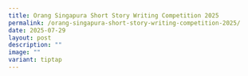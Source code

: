 ```yaml
---
title: Orang Singapura Short Story Writing Competition 2025
permalink: /orang-singapura-short-story-writing-competition-2025/
date: 2025-07-29
layout: post
description: ""
image: ""
variant: tiptap
---
```

